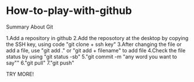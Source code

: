# How-to-play-with-github

Summary About Git
 
1.Add a repository in github
2.Add the reposotory at the desktop by copying the SSH key, using code "git clone + ssh key"
3.After changing the file or add a file, use "git add ." or "git add + filename" to add file
4.Check the file status by using "git status -sb"
5."git commit -m "any word you want to say""
6."git pull"
7."git push"

TRY MORE!
